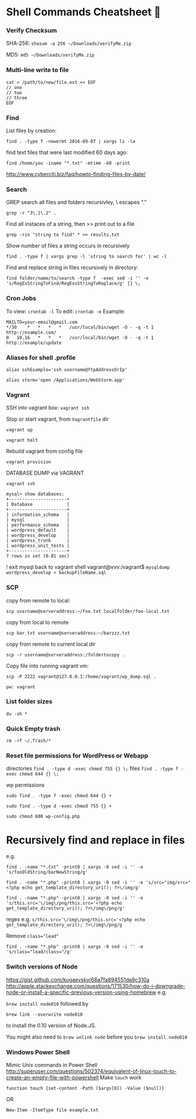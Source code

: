 # Shell Commands Cheatsheet 🐢

### Verify Checksum

SHA-256: `shasum -a 256 ~/Downloads/verifyMe.zip`

MD5: `md5 ~/Downloads/verifyMe.zip`

### Multi-line write to file

```
cat > /path/to/new/file.ext << EOF
// one
// two
// three
EOF
```

### Find
List files by creation:

`find . -type f -newermt 2016-09-07 | xargs ls -la`

find text files that were last modified 60 days ago:

`find /home/you -iname "*.txt" -mtime -60 -print`

http://www.cyberciti.biz/faq/howto-finding-files-by-date/

### Search
GREP
search all files and folders recursivley, \ escapes “.”

`grep -r "3\.1\.2" .`

Find all instaces of a string, then >> print out to a file

`grep -rin "string to find" * >> results.txt`

Show number of files a string occurs in recursively

`find . -type f | xargs grep -l 'string to search for' | wc -l`

Find and replace string in files recursively in directory:

`find folder/name/to/search -type f  -exec sed -i '' -e 's/RegExStringToFind/RegExsStringToReplace/g' {} \;`

### Cron Jobs
To view:
`crontab -l`
To edit:
`crontab -e`
Example:
```
MAILTO=your-email@gmail.com
*/30	*	*	*	*	/usr/local/bin/wget -O - -q -t 1 http://example.com/
0	10,16	*	*	*	/usr/local/bin/wget -O - -q -t 1 http://example/update
```

### Aliases for shell .profile

`alias sshExample='ssh username@ftpAddressOrIp'`

`alias storm='open /Applications/WebStorm.app'`

### Vagrant
SSH into vagrant box:
`vagrant ssh`

Stop or start vagrant, from `Vagrantfile` dir

`vagrant up`

`vagrant halt`

Rebuild vagrant from config file

`vagrant provision`

DATABASE DUMP via VAGRANT

`vagrant ssh`

```
mysql> show databases;
+----------------------+
| Database             |
+----------------------+
| information_schema   |
| mysql                |
| performance_schema   |
| wordpress_default    |
| wordpress_develop    |
| wordpress_trunk      |
| wordpress_unit_tests |
+----------------------+
7 rows in set (0.01 sec)
```

! exit mysql back to vagrant shell
vagrant@vvv:/vagrant$ `mysqldump wordpress_develop > backupFileName.sql`

### SCP
copy from remote to local:

`scp username@serveraddress:~/foo.txt localfolder/foo-local.txt`

copy from local to remote

`scp bar.txt username@serveraddress:~/barzzz.txt`

copy from remote to current local dir

`scp -r username@serveraddress:/foldertocopy .`

Copy file into running vagrant vm:

`scp -P 2222 vagrant@127.0.0.1:/home/vagrant/wp_dump.sql .`

`pw: vagrant`

### List folder sizes
`du -sh *`

### Quick Empty trash
`rm -rf ~/.Trash/*`

### Reset file permissions for WordPress or Webapp
directories
`find . -type d -exec chmod 755 {} \;`
files
`find . -type f -exec chmod 644 {} \;`

wp permissions

`sudo find . -type f -exec chmod 644 {} +`

`sudo find . -type d -exec chmod 755 {} +`

`sudo chmod 600 wp-config.php`

# Recursively find and replace in files 
e.g.

`find . -name "*.txt" -print0 | xargs -0 sed -i '' -e 's/fooOldString/barNewString/g'`

`find . -name "*.php" -print0 | xargs -0 sed -i '' -e 's/src="img/src="<?php echo get_template_directory_uri(); ?>\/img/g'`

`find . -name "*.php" -print0 | xargs -0 sed -i '' -e 's/this.src='\/img\/png/this.src='<?php echo get_template_directory_uri(); ?>\/img\/png/g'`

regex e.g. `s/this.src='\/img\/png/this.src='<?php echo get_template_directory_uri(); ?>\/img\/png/g`

Remove `class="lead"`

`find . -name "*.php" -print0 | xargs -0 sed -i '' -e 's/class="lead/class="/g'`

### Switch versions of Node
https://gist.github.com/kugaevsky/68a7fa894551da9c310a
http://apple.stackexchange.com/questions/171530/how-do-i-downgrade-node-or-install-a-specific-previous-version-using-homebrew
e.g.

`brew install node010` followed by 

`brew link --overwrite node010`

to install the 0.10 version of Node.JS.
  	 	
You might also need to `brew unlink node`
before you `brew install node010`

### Windows Power Shell
Mimic Unix commands in Power Shell
http://superuser.com/questions/502374/equivalent-of-linux-touch-to-create-an-empty-file-with-powershell
Make `touch` work

`function touch {set-content -Path ($args[0]) -Value ($null)}`

OR

`New-Item -ItemType file example.txt`
